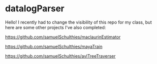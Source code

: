 # datalogParser
Hello! I recently had to change the visibility of this repo for my class, but here are some other projects I've also completed:

https://github.com/samuelSchulthies/maclaurinEstimator

https://github.com/samuelSchulthies/mayaTrain

https://github.com/samuelSchulthies/avlTreeTraverser
